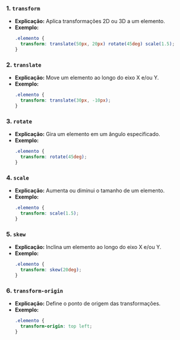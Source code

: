 ### 1. **`transform`**
   - **Explicação:** Aplica transformações 2D ou 3D a um elemento.
   - **Exemplo:**
     ```css
     .elemento {
       transform: translate(50px, 20px) rotate(45deg) scale(1.5);
     }
     ```

### 2. **`translate`**
   - **Explicação:** Move um elemento ao longo do eixo X e/ou Y.
   - **Exemplo:**
     ```css
     .elemento {
       transform: translate(30px, -10px);
     }
     ```

### 3. **`rotate`**
   - **Explicação:** Gira um elemento em um ângulo especificado.
   - **Exemplo:**
     ```css
     .elemento {
       transform: rotate(45deg);
     }
     ```

### 4. **`scale`**
   - **Explicação:** Aumenta ou diminui o tamanho de um elemento.
   - **Exemplo:**
     ```css
     .elemento {
       transform: scale(1.5);
     }
     ```

### 5. **`skew`**
   - **Explicação:** Inclina um elemento ao longo do eixo X e/ou Y.
   - **Exemplo:**
     ```css
     .elemento {
       transform: skew(20deg);
     }
     ```

### 6. **`transform-origin`**
   - **Explicação:** Define o ponto de origem das transformações.
   - **Exemplo:**
     ```css
     .elemento {
       transform-origin: top left;
     }
     ```
